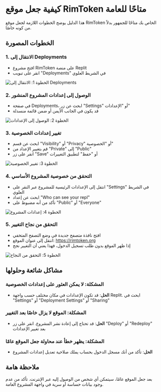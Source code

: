 # كيفية جعل موقع RimToken متاحًا للعامة

هذا الدليل يوضح الخطوات اللازمة لجعل موقع RimToken الخاص بك متاحًا للجمهور بدلاً من كونه خاصًا.

## الخطوات المصورة

### 1. الانتقال إلى Deployments

- افتح مشروع RimToken على منصة Replit
- انقر على تبويب "Deployments" في الشريط العلوي

![الخطوة 1: الانتقال إلى Deployments](https://i.imgur.com/example1.png)

### 2. الوصول إلى إعدادات المشروع المنشور

- في صفحة Deployments، ابحث عن زر "Settings" أو "الإعدادات"
- قد يكون في الجانب الأيمن أو ضمن قائمة منسدلة

![الخطوة 2: الوصول إلى الإعدادات](https://i.imgur.com/example2.png)

### 3. تغيير إعدادات الخصوصية

- ابحث عن قسم "Visibility" أو "Privacy" أو "الخصوصية"
- قم بتغيير الإعداد من "Private" إلى "Public"
- انقر على زر "Save" أو "حفظ" لتطبيق التغييرات

![الخطوة 3: تغيير الخصوصية](https://i.imgur.com/example3.png)

### 4. التحقق من خصوصية المشروع الأساسي

- انتقل إلى الإعدادات الرئيسية للمشروع عبر النقر على "Settings" في الشريط العلوي
- ابحث عن إعداد "Who can see your repl"
- تأكد من أنه مضبوط على "Public" أو "Everyone"

![الخطوة 4: إعدادات المشروع](https://i.imgur.com/example4.png)

### 5. التحقق من نجاح التغيير

- افتح نافذة متصفح جديدة في وضع التصفح المتخفي
- انتقل إلى عنوان الموقع: https://rimtoken.org
- إذا ظهر الموقع بدون طلب تسجيل الدخول، فهذا يعني أن التغيير نجح

![الخطوة 5: التحقق من النجاح](https://i.imgur.com/example5.png)

## مشاكل شائعة وحلولها

### المشكلة: لا يمكن العثور على إعدادات الخصوصية
- **الحل**: قد تكون الإعدادات في مكان مختلف حسب واجهة Replit. ابحث في "Settings" أو "Deployment Settings" أو "Sharing"

### المشكلة: الموقع لا يزال خاصًا بعد التغيير
- **الحل**: قد تحتاج إلى إعادة نشر المشروع. انقر على زر "Deploy" أو "Redeploy" بعد تغيير الإعدادات

### المشكلة: يظهر خطأ عند محاولة جعل الموقع عامًا
- **الحل**: تأكد من أنك مسجل الدخول بحساب يملك صلاحية تعديل إعدادات المشروع

## ملاحظة هامة

بعد جعل الموقع عامًا، سيتمكن أي شخص من الوصول إليه عبر الإنترنت. تأكد من عدم وجود بيانات حساسة أو سرية في واجهة المشروع العامة.